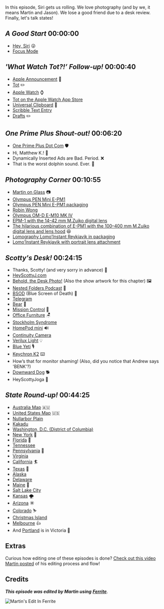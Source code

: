 In this episode, Siri gets us rolling. We love photography (and by we, it means Martin and Jason). We lose a good friend due to a desk review. Finally, let's talk states! 

## *A Good Start* 00:00:00

- [Hey, Siri](https://www.apple.com/siri/) 😜
- [Focus Mode](https://support.apple.com/en-us/HT212608)

## *'What Watch Tot?!’ Follow-up!* 00:00:40

- [Apple Announcement](https://www.apple.com/newsroom/) 🍎
- [Tot](https://tot.rocks/) ✏️
- [Apple Watch](https://www.apple.com/watch/) ⌚️
- [Tot on the Apple Watch App Store](https://apps.apple.com/us/app/tot-mini/id1644609331?ls=1&mt=12&uo=4&pt=8934&at=10l4G7&ct=TOT_SITE)
- [Universal Clipboard](https://support.apple.com/en-us/HT209460) 📎
- [Scribble Text Entry](https://support.apple.com/en-us/HT206907)
- [Drafts](https://getdrafts.com/) ✏️

## *One Prime Plus Shout-out!* 00:06:20

- [One Prime Plus Dot Com](https://oneprimeplus.com/) 🛡️
- Hi, Matthew K.! 👋
- Dynamically Inserted Ads are Bad. Period. ❌
- That is the worst dolphin sound. Ever. 🐬

## *Photography Corner* 00:10:55

- [Martin on Glass](https://glass.photo/martinfeld) 📷️
- [Olympus PEN Mini E-PM1](https://www.dpreview.com/reviews/olympusepm1)
- [Olympus PEN Mini E-PM1 packaging](https://feldnotes.com/uploads/2023/7c6dda3488.jpg)
- [Robin Wong](https://youtube.com/@robinwong)
- [Olympus OM-D E-M10 MK IV](https://www.dpreview.com/reviews/olympus-om-d-e-m10-mark-iv-review)
- [EPM-1 with the 14–42 mm M.Zuiko digital lens](https://feldnotes.com/uploads/2023/d512739c9e.jpg)
- [The hilarious combination of E-PM1 with the 100–400 mm M.Zuiko digital lens and lens hood](https://feldnotes.com/uploads/2023/979bf83f16.jpg) 😆
- [Lomography Lomo’Instant Reykjavik in packaging](https://feldnotes.com/uploads/2023/c96a0e3b24.jpg)
- [Lomo’Instant Reykjavik with portrait lens attachment](https://feldnotes.com/uploads/2023/744fd97893.jpg)

## *Scotty's Desk!* 00:24:15

- Thanks, Scotty! (and very sorry in advance) 🙏
- [HeyScottyJ.com](https://heyscottyj.com)
- [Behold, the Desk Photo!](https://cdn.hemisphericviews.com/076-scotty-desk.png) (Also the show artwork for this chapter) 🖼️
- [Nested Folders Podcast](https://nestedfolderspodcast.com/) 📁
- [BSOD](https://en.wikipedia.org/wiki/Blue_screen_of_death) (Blue Screen of Death) 💙
- [Telegram](https://telegram.org/)
- [Bear](https://bear.app/) 🐻
- [Mission Control](https://support.apple.com/en-us/HT204100) 🚀
- [Office Furniture](about:blank) 🪑
- [Stockholm Syndrome](https://en.wikipedia.org/wiki/Stockholm_syndrome)
- [HomePod mini](https://www.apple.com/homepod-mini/) 🔊
- [Continuity Camera](https://support.apple.com/en-us/HT213244)
- [Verilux Light](https://verilux.com/) 💡
- [Blue Yeti](https://www.bluemic.com/en-us/products/yeti/) 🎙️
- [Keychron K2](https://www.keychron.com/collections/keychron-k-series-keyboard/products/keychron-k2-wireless-mechanical-keyboard) ⌨️
- How’s that for monitor shaming! (Also, did you notice that Andrew says 'BENK'?)
- [Downward Dog](https://en.wikipedia.org/wiki/Adho_Mukha_Shvanasana) 🐕️
- HeyScottyJoga 🧘

## *State Round-up!* 00:44:25

- [Australia Map](https://simple.wikipedia.org/wiki/Australia#Regions_and_cities) 🇦🇺
- [United States Map](https://simple.wikipedia.org/wiki/List_of_U.S._states) 🇺🇸
- [Nullarbor Plain](https://en.wikipedia.org/wiki/Nullarbor_Plain)
- [Kakadu](https://en.wikipedia.org/wiki/Kakadu_National_Park)
- [Washington, D.C. (District of Columbia)](https://en.wikipedia.org/wiki/Washington,_D.C.)
- [New York](https://en.wikipedia.org/wiki/New_York_(state)) 🗽
- [Florida](https://en.wikipedia.org/wiki/Florida) 🍊
- [Tennessee](https://en.wikipedia.org/wiki/Tennessee)
- [Pennsylvania](https://en.wikipedia.org/wiki/Pennsylvania) 🔔
- [Virginia](https://en.wikipedia.org/wiki/Virginia)
- [California](https://en.wikipedia.org/wiki/California) 🏄️
- [Texas](https://en.wikipedia.org/wiki/Texas) 🤠
- [Alaska](https://simple.wikipedia.org/wiki/Alaska)
- [Delaware](https://simple.wikipedia.org/wiki/Delaware)
- [Maine](https://en.wikipedia.org/wiki/Maine) 🦞
- [Salt Lake City](https://en.wikipedia.org/wiki/Salt_Lake_City)
- [Kansas](https://en.wikipedia.org/wiki/Kansas) 🌪️
- [Arizona](https://en.wikipedia.org/wiki/Arizona) ☀️
- [Colorado](https://en.wikipedia.org/wiki/Colorado) ⛷️
- [Christmas Island](https://en.wikipedia.org/wiki/Christmas_Island)
- [Melbourne](https://en.wikipedia.org/wiki/Melbourne) 👍️
- And [Portland](https://en.wikipedia.org/wiki/Portland,_Victoria) is in Victoria 🎉




## Extras

Curious how editing one of these episodes is done? [Check out this video Martin posted](https://www.youtube.com/watch?v=eMSRXU3_Cvo) of his editing process and flow!


## Credits

**_This episode was edited by Martin using_** [**_Ferrite_**](https://www.wooji-juice.com/products/ferrite).

![Martin's Edit In Ferrite](https://cdn.hemisphericviews.com/Hemispheric%20Views%20Episode%20076%20Edit.png)
